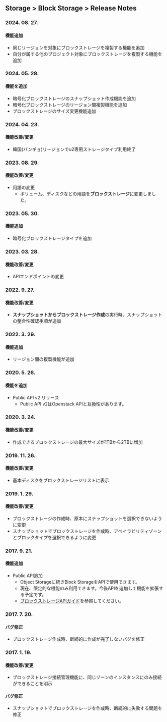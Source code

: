 ## Storage > Block Storage > Release Notes

### 2024. 08. 27.

#### 機能追加

* 同じリージョンを対象にブロックストレージを複製する機能を追加
* 自分が属する他のプロジェクト対象にブロックストレージを複製する機能を追加

### 2024. 05. 28.

#### 機能を追加

* 暗号化ブロックストレージのスナップショット作成機能を追加
* 暗号化ブロックストレージのリージョン間複製機能を追加
* ブロックストレージのサイズ変更機能追加

### 2024. 04. 23.

#### 機能改善/変更

* 韓国(パンギョ)リージョンでu2専用ストレージタイプ利用終了

### 2023. 08. 29.

#### 機能改善/変更

* 用語の変更
    * ボリューム、ディスクなどの用語を**ブロックストレージ**に変更しました。

### 2023. 05. 30.

#### 機能追加

* 暗号化ブロックストレージタイプを追加

### 2023. 03. 28.

#### 機能改善/変更

* APIエンドポイントの変更

### 2022. 9. 27.

#### 機能改善/変更

* **スナップショットからブロックストレージ作成**の実行時、スナップショットの整合性確認手順が追加

### 2022. 3. 29.

#### 機能追加

* リージョン間の複製機能が追加

### 2020. 5. 26.

#### 機能を追加

* Public API v2 リリース
    * Public API v2はOpenstack APIと互換性があります。

### 2020. 3. 24.

#### 機能改善/変更

* 作成できるブロックストレージの最大サイズが1TBから2TBに増加

### 2019. 11. 26.

#### 機能改善/変更

* 基本ディスクをブロックストレージリストに表示

### 2019. 1. 29.

#### 機能改善/変更

* ブロックストレージの作成時、原本にスナップショットを選択できないように変更
* スナップショットでブロックストレージを作成時、アベイラビリティゾーンとブロックタイプを選択できるように変更

### 2017. 9. 21.

#### 機能追加
* Public API追加
    * Object Storageに続きBlock StorageをAPIで使用できます。
    * 現在、限定的な機能のみ利用できます。今後APIを追加して機能を拡張する予定です。
    * [ブロックストレージAPIガイド](/Storage/Block%20Storage/ja/api-guide/)を参照してください。

### 2017. 7. 20.

#### バグ修正

* ブロックストレージ作成時、断続的に作成が完了しないバグを修正

### 2017. 1. 19.

#### 機能改善/変更

* ブロックストレージ接続管理機能に、同じゾーンのインスタンスにのみ接続ができることを明示

#### バグ修正

* スナップショットでブロックストレージを作成時、断続的に失敗する問題を修正
